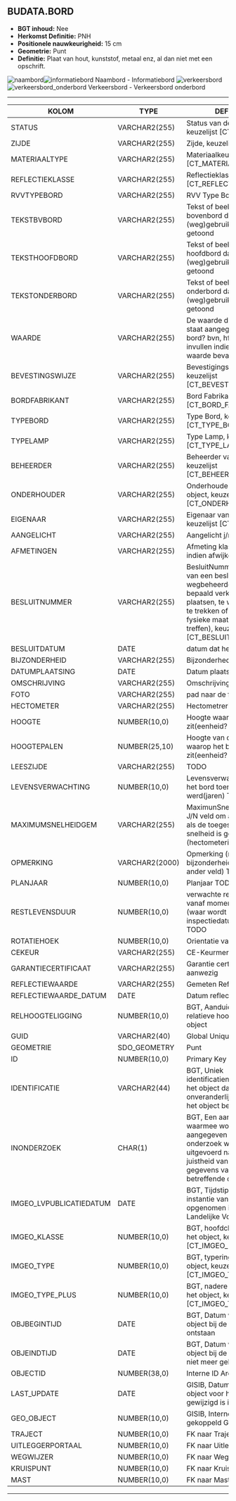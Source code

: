 ﻿## BUDATA.BORD


* __BGT inhoud:__ Nee
* __Herkomst Definitie:__ PNH
* __Positionele nauwkeurigheid:__ 15 cm
* __Geometrie:__ Punt
* __Definitie:__ Plaat van hout, kunststof, metaal enz, al dan niet met een opschrift.


![naambord](naambord.png)![informatiebord](informatiebord.png)
Naambord - Informatiebord
![verkeersbord](verkeersbord.png)![verkeersbord_onderbord](verkeersbord_onderbord.png)
Verkeersbord - Verkeersbord onderbord

***

|KOLOM                               |TYPE              |DEFINITIE|
|------                              |----              |-----    |
|STATUS                              |VARCHAR2(255)     |Status van de gegevens, keuzelijst [CT_STATUS]|
|ZIJDE                               |VARCHAR2(255)     |Zijde, keuzelijst [CT_ZIJDE]|
|MATERIAALTYPE                       |VARCHAR2(255)     |Materiaalkeuze, keuzelijst [CT_MATERIAALTYPE]|
|REFLECTIEKLASSE                     |VARCHAR2(255)     |Reflectieklasse, keuzelijst [CT_REFLECTIEKLASSE]|
|RVVTYPEBORD                         |VARCHAR2(255)     |RVV Type Bord|
|TEKSTBVBORD                         |VARCHAR2(255)     |Tekst of beeld op het bovenbord dat aan de (weg)gebruiker wordt getoond|
|TEKSTHOOFDBORD                      |VARCHAR2(255)     |Tekst of beeld op het hoofdbord dat aan de (weg)gebruiker wordt getoond|
|TEKSTONDERBORD                      |VARCHAR2(255)     |Tekst of beeld op het onderbord dat aan de (weg)gebruiker wordt getoond|
|WAARDE                              |VARCHAR2(255)     |De waarde die op het bord staat aangegeven. (Welk bord? bvn, hfd, onder? Ook invullen indien de tekst een waarde bevat? TODO|
|BEVESTINGSWIJZE                     |VARCHAR2(255)     |BevestigingsWijze, keuzelijst [CT_BEVESTIGINGSWIJZE]|
|BORDFABRIKANT                       |VARCHAR2(255)     |Bord Fabrikant, keuzelijst [CT_BORD_FABRIKANT]|
|TYPEBORD                            |VARCHAR2(255)     |Type Bord, keuzelijst [CT_TYPE_BORD]|
|TYPELAMP                            |VARCHAR2(255)     |Type Lamp, keuzelijst [CT_TYPE_LAMP]|
|BEHEERDER                           |VARCHAR2(255)     |Beheerder van het object, keuzelijst [CT_BEHEERDER]|
|ONDERHOUDER                         |VARCHAR2(255)     |Onderhouder van het object, keuzelijst [CT_ONDERHOUDER]|
|EIGENAAR                            |VARCHAR2(255)     |Eigenaar van het object, keuzelijst [CT_INSTANTIE]|
|AANGELICHT                          |VARCHAR2(255)     |Aangelicht j/n TODO|
|AFMETINGEN                          |VARCHAR2(255)     |Afmeting klasse opgeven, indien afwijkend in mm|
|BESLUITNUMMER                       |VARCHAR2(255)     |BesluitNummer (nummer van een besluit van een wegbeheerder om een bepaald verkeersteken te plaatsen, te wijzigen of in te trekken of een bepaalde fysieke maatregel te treffen), keuzelijst [CT_BESLUITNUMMER]|
|BESLUITDATUM                        |DATE              |datum dat het besluit|
|BIJZONDERHEID                       |VARCHAR2(255)     |Bijzonderheden|
|DATUMPLAATSING                      |DATE              |Datum plaatsing|
|OMSCHRIJVING                        |VARCHAR2(255)     |Omschrijving|
|FOTO                                |VARCHAR2(255)     |pad naar de foto TODO|
|HECTOMETER                          |VARCHAR2(255)     |Hectometrering|
|HOOGTE                              |NUMBER(10,0)      |Hoogte waarop het bord zit(eenheid? TODO)|
|HOOGTEPALEN                         |NUMBER(25,10)     |Hoogte van de paal waarop het bord zit(eenheid? TODO)|
|LEESZIJDE                           |VARCHAR2(255)     |TODO|
|LEVENSVERWACHTING                   |NUMBER(10,0)      |Levensverwachting van het bord toen het geplaatst werd(jaren) TODO|
|MAXIMUMSNELHEIDGEM                  |VARCHAR2(255)     |MaximunSnelheidGemeld. J/N veld om aan te geven als de toegestane max. snelheid is gemeld op het (hectometerings)bord.|
|OPMERKING                           |VARCHAR2(2000)    |Opmerking (niet bijzonderheid, dat is een ander veld) TODO|
|PLANJAAR                            |NUMBER(10,0)      |Planjaar TODO|
|RESTLEVENSDUUR                      |NUMBER(10,0)      |verwachte restlevensduur vanaf moment inspect (waar wordt inspectiedatum ingevuld?) TODO|
|ROTATIEHOEK                         |NUMBER(10,0)      |Orientatie van het bord|
|CEKEUR                              |VARCHAR2(255)     |CE-Keurmerk aanwezig|
|GARANTIECERTIFICAAT                 |VARCHAR2(255)     |Garantie certificaat aanwezig|
|REFLECTIEWAARDE                     |VARCHAR2(255)     |Gemeten Reflectiewaarde|
|REFLECTIEWAARDE_DATUM               |DATE              |Datum reflectiemeting|
|RELHOOGTELIGGING                    |NUMBER(10,0)      |BGT, Aanduiding voor de relatieve hoogte van het object|
|GUID                                |VARCHAR2(40)      |Global Unique Identifier|
|GEOMETRIE                           |SDO_GEOMETRY      |Punt|
|ID                                  |NUMBER(10,0)      |Primary Key|
|IDENTIFICATIE                       |VARCHAR2(44)      |BGT, Uniek identificatienummer voor het object dat onveranderlijk is zolang het object bestaat|
|INONDERZOEK                         |CHAR(1)           |BGT, Een aanduiding waarmee wordt aangegeven dat een onderzoek wordt uitgevoerd naar de juistheid van een of meer gegevens van het betreffende object|
|IMGEO_LVPUBLICATIEDATUM             |DATE              |BGT, Tijdstip waarop deze instantie van het object is opgenomen in de Landelijke Voorziening|
|IMGEO_KLASSE                        |NUMBER(10,0)      |BGT, hoofdclassificatie van het object, keuzelijst [CT_IMGEO_KLASSE]|
|IMGEO_TYPE                          |NUMBER(10,0)      |BGT, typering van het object, keuzelijst [CT_IMGEO_TYPE] |
|IMGEO_TYPE_PLUS                     |NUMBER(10,0)      |BGT, nadere typering van het object, keuzelijst [CT_IMGEO_TYPE_PLUS]|
|OBJBEGINTIJD                        |DATE              |BGT, Datum waarop het object bij de bronhouder is ontstaan|
|OBJEINDTIJD                         |DATE              |BGT, Datum waarop het object bij de bronhouder niet meer geldig is|
|OBJECTID                            |NUMBER(38,0)      |Interne ID ArcGIS|
|LAST_UPDATE                         |DATE              |GISIB, Datum waarop het object voor het laatst gewijzigd is in GISIB|
|GEO_OBJECT                          |NUMBER(10,0)      |GISIB, Interne ID van gekoppeld Gisib geo object|
|TRAJECT                             |NUMBER(10,0)      |FK naar Traject|
|UITLEGGERPORTAAL                    |NUMBER(10,0)      |FK naar Uitleggerportaal|
|WEGWIJZER                           |NUMBER(10,0)      |FK naar Wegwijzer|
|KRUISPUNT                           |NUMBER(10,0)      |FK naar Kruispunt|
|MAST                                |NUMBER(10,0)      |FK naar Mast|

***
